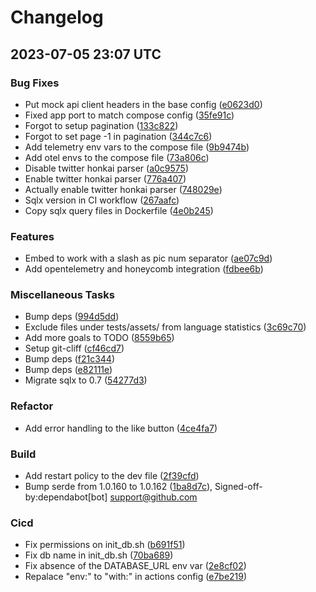 # Changelog

## 2023-07-05 23:07 UTC

### Bug Fixes

- Put mock api client headers in the base config ([e0623d0](e0623d08d0bb54985e7b6c1f7010d359d8bd58f1))
- Fixed app port to match compose config ([35fe91c](35fe91cbd7fcf575ef386d3e69d683be5d53c374))
- Forgot to setup pagination ([133c822](133c8222255992f63967c04c0f7210081913a892))
- Forgot to set page -1 in pagination ([344c7c6](344c7c67b96fa79d8119b6ceb928f5d4d177dca4))
- Add telemetry env vars to the compose file ([9b9474b](9b9474b29b9b8be444e12ed1b0fbdddf97d9e1ce))
- Add otel envs to the compose file ([73a806c](73a806c6167476bcf47cca461d8cfdebe88450ba))
- Disable twitter honkai parser ([a0c9575](a0c957555fd85588bec723e43e9a8fc25387bac6))
- Enable twitter honkai parser ([776a407](776a407b578682fa2463282281af57518cd5bdf0))
- Actually enable twitter honkai parser ([748029e](748029e5089bd815ec4ca6fdeaa81df162f672ba))
- Sqlx version in CI workflow ([267aafc](267aafcb687f28ff30a420112b77969fcd832970))
- Copy sqlx query files in Dockerfile ([4e0b245](4e0b245c9619c4f68798d5cb8ac8b75b4f4bd7da))

### Features

- Embed to work with a slash as pic num separator ([ae07c9d](ae07c9d0c8be8c7694011ee4f0417e7a4758c6be))
- Add opentelemetry and honeycomb integration ([fdbee6b](fdbee6be978db2f689df4d06bb011ace059878a2))

### Miscellaneous Tasks

- Bump deps ([994d5dd](994d5dd2f3debcef40edc18c0ea454ed37ce1d6b))
- Exclude files under tests/assets/ from language statistics ([3c69c70](3c69c70483d5392de121053c0402502ad180244b))
- Add more goals to TODO ([8559b65](8559b652a65903201b6a551607fc7c08f079539d))
- Setup git-cliff ([cf46cd7](cf46cd76418278ac8c973b4d4de1108f7fd15011))
- Bump deps ([f21c344](f21c344ce99c7639cd1e9c64498d20e7d7246665))
- Bump deps ([e82111e](e82111e795d532db20b985038b890f245c1f7bd3))
- Migrate sqlx to 0.7 ([54277d3](54277d3d9c167bb988d6499aaccc784a87f1f6f0))

### Refactor

- Add error handling to the like button ([4ce4fa7](4ce4fa7b8d99be2ec85f9d1d445df1ecd2edecee))

### Build

- Add restart policy to the dev file ([2f39cfd](2f39cfdc6cb2a4b1236662ab8767b578efa2aba1))
- Bump serde from 1.0.160 to 1.0.162 ([1ba8d7c](1ba8d7cf37c7e221f87fab5e5507c6a87e16c5b9)), Signed-off-by:dependabot[bot] <support@github.com>

### Cicd

- Fix permissions on init_db.sh ([b691f51](b691f51efeee08c8e71fef2b5258dcb37ef519b0))
- Fix db name in init_db.sh ([70ba689](70ba68994771361d5b2b6626fed6ea5f3ebf3fb0))
- Fix absence of the DATABASE_URL env var ([2e8cf02](2e8cf025d614855c1e25d9cb43f8585dbc87f93d))
- Repalace "env:" to "with:" in actions config ([e7be219](e7be219e2dafeffc3dc5138202f5fd852a2b0d97))

<!-- generated by git-cliff -->
